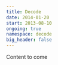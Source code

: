 ```yaml
---
title: Decode
date: 2014-01-20
start: 2013-08-10
ongoing: true
namespace: decode
big_header: false
---
```

Content to come